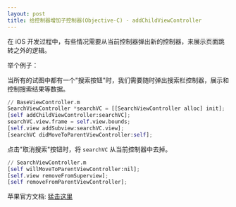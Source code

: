 ```yaml
---
layout: post
title: 给控制器增加子控制器(Objective-C) - addChildViewController
---
```


在 iOS 开发过程中，有些情况需要从当前控制器弹出新的控制器，来展示页面跳转之外的逻辑。

举个例子：

当所有的试图中都有一个"搜索按钮"时，我们需要随时弹出搜索栏控制器，展示和控制搜索结果等数据。

```python
// BaseViewController.m
SearchViewController *searchVC = [[SearchViewController alloc] init];
[self addChildViewController:searchVC];
searchVC.view.frame = self.view.bounds;
[self.view addSubview:searchVC.view];
[searchVC didMoveToParentViewController:self];
```

点击"取消搜索"按钮时，将 `searchVC` 从当前控制器中去掉。

```python
// SearchViewController.m
[self willMoveToParentViewController:nil];
[self.view removeFromSuperview];
[self removeFromParentViewController];
```

苹果官方文档: [猛击这里](https://developer.apple.com/library/ios/featuredarticles/ViewControllerPGforiPhoneOS/CreatingCustomContainerViewControllers/CreatingCustomContainerViewControllers.html)

